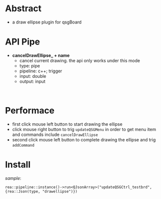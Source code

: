# Abstract
* a draw ellipse plugin for qsgBoard  

# API Pipe  
* **cancelDrawEllipse_ + name**  
    - cancel current drawing. the api only works under this mode  
    - type: pipe  
    - pipeline: c++; trigger  
    - input: double  
    - output: input  
</br>

# Performace  
* first click mouse left button to start drawing the ellipse  
* click mouse right button to trig `updateQSGMenu` in order to get menu item and commands include `cancelDrawEllipse`  
* second click mouse left button to complete drawing the ellipse and trig `addCommand`  

# Install
_sample_:  
```
rea::pipeline::instance()->run<QJsonArray>("updateQSGCtrl_testbrd",{rea::Json(type, "drawellipse")})
```
